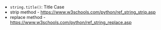 


- `string.title()`: Title Case
- strip method - https://www.w3schools.com/python/ref_string_strip.asp
- replace method - https://www.w3schools.com/python/ref_string_replace.asp